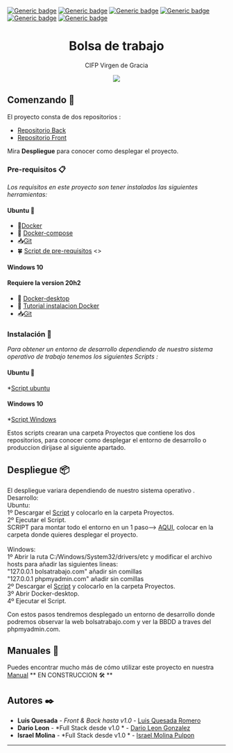 


[![Generic badge](https://img.shields.io/badge/Front-Angular-blue.svg)](https://shields.io/) 
[![Generic badge](https://img.shields.io/badge/Api-Laravel-red.svg)](https://shields.io/)
[![Generic badge](https://img.shields.io/badge/Development%20enviroment-Docker-1f425f.svg)](https://shields.io/)
[![Generic badge](https://img.shields.io/badge/Deploy%20front-Netlify-04bac7.svg)](https://shields.io/)
[![Generic badge](https://img.shields.io/badge/Ubuntu-Ready-7a04cf.svg)](https://shields.io/)
[![Generic badge](https://img.shields.io/badge/Windows-Ready-f57905.svg)](https://shields.io/)

<h1 align="center"> Bolsa de trabajo </h1>
<p align="center"> CIFP Virgen de Gracia</p>
<a href="https://cifpvirgendegracia.com/"><p align="center"><img src="https://cifpvirgendegracia.com/wp-content/uploads/2019/11/LogoIcon.png"/></p> </a>

## Comenzando 🚀

El proyecto consta de dos repositorios :

* [Repositorio Back](https://github.com/kherop/bolsa_trabajo_back.git) <br>
* [Repositorio Front](https://github.com/kherop/bolsa_trabajo_front.git)

Mira **Despliegue** para conocer como desplegar el proyecto.

### Pre-requisitos 📋

_Los requisitos en este proyecto son tener instalados las siguientes herramientas:_

#### Ubuntu :penguin: ####
* :whale:[Docker](https://www.digitalocean.com/community/tutorials/how-to-install-and-use-docker-on-ubuntu-20-04-es)
* :whale2: [Docker-compose](https://www.digitalocean.com/community/tutorials/how-to-install-and-use-docker-compose-on-ubuntu-20-04-es)
* 📥[Git](https://www.digitalocean.com/community/tutorials/how-to-install-git-on-ubuntu-20-04-es)
* 🍀 [Script de pre-requisitos](https://drive.google.com/file/d/1rXfPjPWy2Db8DF9R8IaC9xe5nE3QZk06/view?usp=sharing)
<<ejecutar anteriormente un sudo su>>
#### Windows 10 ####
#### Requiere la version 20h2  ####
* :whale: [Docker-desktop](https://hub.docker.com/editions/community/docker-ce-desktop-windows)
* :whale2: [Tutorial instalacion Docker](https://enmilocalfunciona.io/instalando-y-probando-docker-en-windows-10/)
* 📥[Git](http://git-scm.com/download/win)

### Instalación 🔧

_Para obtener un entorno de desarrollo dependiendo de nuestro sistema operativo de trabajo tenemos los siguientes Scripts :_

#### Ubuntu :penguin: ####
*[Script ubuntu](https://drive.google.com/file/d/1bFFBECh7blk9XCnkZxN-jiOHropmqsvF/view?usp=sharing)
#### Windows 10 ####
*[Script Windows](https://drive.google.com/file/d/1eofeBkweaswPRB_jPlpxL2gqaAUuDdCa/view?usp=sharing)

Estos scripts crearan una carpeta Proyectos que contiene los dos repositorios, para conocer como desplegar el entorno de desarrollo o produccion dirijase al siguiente apartado.
## Despliegue 📦

El despliegue variara dependiendo de nuestro sistema operativo .
     Desarrollo:<br>
       Ubuntu:<br>
           1º Descargar el [Script](https://drive.google.com/file/d/1pPxc-gNklaX5URKry5OQj4j3fnElPPTZ/view?usp=sharing) y colocarlo en la carpeta Proyectos. <br>
           2º Ejecutar el Script.<br>
      SCRIPT para montar todo el entorno en un 1 paso--> [AQUI](https://drive.google.com/file/d/1UBv8UT2xEeVqN2JBM1uTuqQ2CSahsj4I/view?usp=sharing), colocar en la carpeta  donde quieres desplegar el proyecto.<br>
      <br>
       Windows: <br>
           1º Abrir la ruta C:/Windows/System32/drivers/etc y modificar el archivo hosts para añadir las siguientes lineas:<br>
               "127.0.0.1 bolsatrabajo.com"  añadir sin comillas <br>
               "127.0.0.1 phpmyadmin.com" añadir sin comillas <br>
           2º Descargar el [Script](https://drive.google.com/file/d/1E2pKfvBHnpwTJ1Iy_Cm_5NEF7hNolgMb/view?usp=sharing) y colocarlo en la carpeta Proyectos. <br>
           3º Abrir Docker-desktop. <br>
           4º Ejecutar el Script. <br>
          
  Con estos pasos tendremos desplegado un entorno de desarrollo donde podremos observar la web bolsatrabajo.com  y  ver la BBDD a traves del phpmyadmin.com.     
   
## Manuales 📖

Puedes encontrar mucho más de cómo utilizar este proyecto en nuestra [Manual]() ** EN CONSTRUCCION 🛠 **

## Autores ✒️

* **Luis Quesada** - *Front & Back hasta v1.0* - [Luis Quesada Romero](https://github.com/kherop) 
* **Dario Leon** - *Full Stack desde v1.0 * - [Dario Leon Gonzalez](https://github.com/darioL506) 
* **Israel Molina** - *Full Stack desde v1.0 * - [Israel Molina Pulpon](https://github.com/TP01AB) 
---
